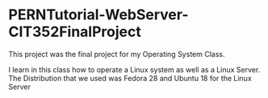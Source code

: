 # PERNTutorial-WebServer-CIT352FinalProject

This project was the final project for my Operating System Class.

I learn in this class how to operate a Linux system as well as a Linux Server. The Distribution that we used was Fedora 28 and Ubuntu 18 for the Linux Server
